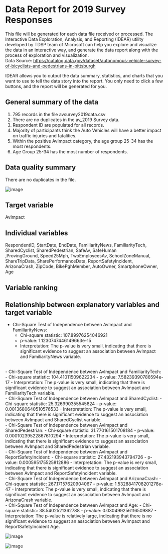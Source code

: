 # Data Report for 2019 Survey Responses
This file will be generated for each data file received or processed. The Interactive Data Exploration, Analysis, and Reporting (IDEAR) utility developed by TDSP team of Microsoft can help you explore and visualize the data in an interactive way, and generate the data report along with the process of exploration and visualization. <br>
Data Source: https://catalog.data.gov/dataset/autonomous-vehicle-survey-of-bicyclists-and-pedestrians-in-pittsburgh

IDEAR allows you to output the data summary, statistics, and charts that you want to use to tell the data story into the report. You only need to click a few buttons, and the report will be generated for you. 

## General summary of the data

1. 795 records in the file avsurvey2019data.csv <br>
2. There are no duplicates in the av_2019 Survey data. <br>
3. Respondent ID are populated for all records.  <br>
4. Majority of participants think the Auto Vehicles will have a better impact on traffic injuries and fatalities. <br>
5. Within the positive AvImpact category, the age group 25-34 has the most respondents. <br>
6. Age Group 25-34 has the most number of respondents. <br>

## Data quality summary
There are no duplicates in the file.

![image](https://github.com/CMU-SoftwareDesignforDS-Team/AutoVehicles/assets/75749274/3a42e552-8928-4baf-be1b-30dc215891af)



## Target variable
AvImpact

## Individual variables
RespondentID,  StartDate,  EndDate,  FamiliarityNews, FamiliarityTech, SharedCyclist, SharedPedestrian, SafeAv, SafeHuman <br>
,ProvingGround, Speed25Mph, TwoEmployeesAv, SchoolZoneManual, ShareTripData, SharePerformanceData, ReportSafetyIncident, ArizonaCrash, ZipCode, BikePghMember, AutoOwner, SmartphoneOwner, Age



## Variable ranking

## Relationship between explanatory variables and target variable

- Chi-Square Test of Independence between AvImpact and FamiliarityNews:
  - Chi-square statistic: 107.89976254046921
  - p-value: 1.1230747446149663e-15
  - Interpretation: The p-value is very small, indicating that there is significant evidence to suggest an association between AvImpact and FamiliarityNews variable. 

<br>
- Chi-Square Test of Independence between AvImpact and FamiliarityTech:
 - Chi-square statistic: 104.41011509622234
 - p-value: 7.58239390786594e-17
 - Interpretation: The p-value is very small, indicating that there is significant evidence to suggest an association between AvImpact and FamiliarityTech variable.

<br>
- Chi-Square Test of Independence between AvImpact and SharedCyclist:
 - Chi-square statistic: 25.326990355545824
 - p-value: 0.0013680640510576533
 - Interpretation: The p-value is very small, indicating that there is significant evidence to suggest an association between AvImpact and SharedCyclist variable.

<br>
- Chi-Square Test of Independence between AvImpact and SharedPedestrian:
 - Chi-square statistic: 31.770161501708184
 - p-value: 0.00010239522867610294
 - Interpretation: The p-value is very small, indicating that there is significant evidence to suggest an association between AvImpact and SharedPedestrian variable.

<br>
- Chi-Square Test of Independence between AvImpact and ReportSafetyIncident:
 - Chi-square statistic: 27.432193943794726
 - p-value: 0.000595175525812886
 - Interpretation: The p-value is very small, indicating that there is significant evidence to suggest an association between AvImpact and ReportSafetyIncident variable.

<br>
- Chi-Square Test of Independence between AvImpact and ArizonaCrash:
 - Chi-square statistic: 267.17157620904067
 - p-value: 1.5328841708201278e-47
 - Interpretation: The p-value is very small, indicating that there is significant evidence to suggest an association between AvImpact and ArizonaCrash variable.

<br>
- Chi-Square Test of Independence between AvImpact and Age:
 - Chi-square statistic: 38.5402521362788
 - p-value: 0.030499256116509887
 - Interpretation: The p-value is relatively large, indicating that there is no significant evidence to suggest an association between AvImpact and ReportSafetyIncident Age.

<br>


![image](https://github.com/CMU-SoftwareDesignforDS-Team/AutoVehicles/assets/75749274/82e1c3e3-d2cf-4553-8272-06f1ea1c7b17)

![image](https://github.com/CMU-SoftwareDesignforDS-Team/AutoVehicles/assets/75749274/8e5e889d-54cf-4533-89e5-320577462dfa)

